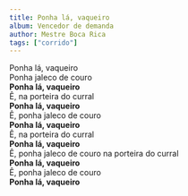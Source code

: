 ```yaml
---
title: Ponha lá, vaqueiro
album: Vencedor de demanda
author: Mestre Boca Rica
tags: ["corrido"]
---
```


Ponha lá, vaqueiro  
Ponha jaleco de couro  
**Ponha lá, vaqueiro**  
Ê, na porteira do curral  
**Ponha lá, vaqueiro**  
Ê, ponha jaleco de couro  
**Ponha lá, vaqueiro**  
Ê, na porteira do curral  
**Ponha lá, vaqueiro**  
Ê, ponha jaleco de couro na porteira do curral  
**Ponha lá, vaqueiro**  
Ê, ponha jaleco de couro  
**Ponha lá, vaqueiro**
